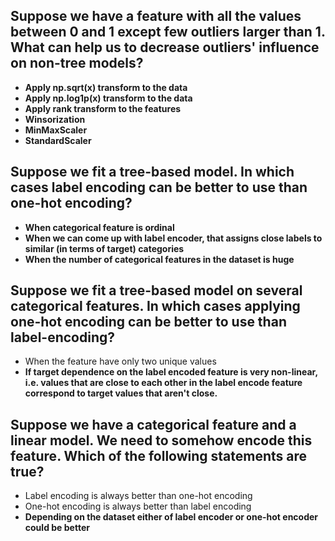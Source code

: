 ## Suppose we have a feature with all the values between 0 and 1 except few outliers larger than 1. What can help us to decrease outliers' influence on non-tree models?



* **Apply np.sqrt(x) transform to the data**
* **Apply np.log1p(x) transform to the data**
* **Apply rank transform to the features**
* **Winsorization**
* **MinMaxScaler**
* **StandardScaler**


## Suppose we fit a tree-based model. In which cases label encoding can be better to use than one-hot encoding?


* **When categorical feature is ordinal**
* **When we can come up with label encoder, that assigns close labels to similar (in terms of target) categories**
* **When the number of categorical features in the dataset is huge**


## Suppose we fit a tree-based model on several categorical features. In which cases applying one-hot encoding can be better to use than label-encoding?


* When the feature have only two unique values
* **If target dependence on the label encoded feature is very non-linear, i.e. values that are close to each other in the label encode feature correspond to target values that aren't close.**

## Suppose we have a categorical feature and a linear model. We need to somehow encode this feature. Which of the following statements are true?


* Label encoding is always better than one-hot encoding
* One-hot encoding is always better than label encoding
* **Depending on the dataset either of label encoder or one-hot encoder could be better**